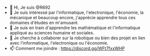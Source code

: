 - 👋 Hi, Je suis @R692
- 👀 Je suis intéressé par l'informatique, l'electronique, l'économie, la mécanique et beaucoup encore, j'apprécie apprendre tous ces domaines d'études en m'amusant.
- 🌱 Je suis en train d'apprendre les mathématique et l'informatique appliqué au sciences humaine et sociales.
- 💞️ Je cherche à collaborer sur la robotique ou bien des projet en lien avec l'informatique, l'electronique ou l'économie.
- 📫 Comment me joindre : https://discord.gg/WFt7fxxWHP
